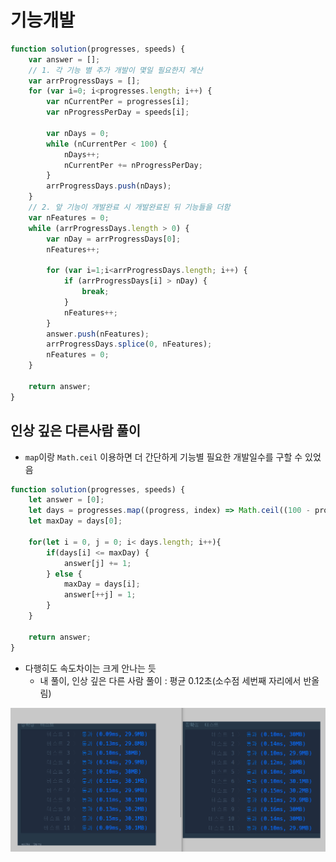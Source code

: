 # 기능개발

```javascript
function solution(progresses, speeds) {
    var answer = [];
    // 1. 각 기능 별 추가 개발이 몇일 필요한지 계산
    var arrProgressDays = [];
    for (var i=0; i<progresses.length; i++) {
        var nCurrentPer = progresses[i];
        var nProgressPerDay = speeds[i];
        
        var nDays = 0;
        while (nCurrentPer < 100) {
            nDays++;
            nCurrentPer += nProgressPerDay;
        }
        arrProgressDays.push(nDays);
    }
    // 2. 앞 기능이 개발완료 시 개발완료된 뒤 기능들을 더함
    var nFeatures = 0;
    while (arrProgressDays.length > 0) {
        var nDay = arrProgressDays[0];
        nFeatures++;
        
        for (var i=1;i<arrProgressDays.length; i++) {
            if (arrProgressDays[i] > nDay) {
                break;
            }
            nFeatures++;
        }
        answer.push(nFeatures);
        arrProgressDays.splice(0, nFeatures);
        nFeatures = 0;
    }
    
    return answer;
}
```

## 인상 깊은 다른사람 풀이

* `map`이랑 `Math.ceil` 이용하면 더 간단하게 기능별 필요한 개발일수를 구할 수 있었음

```js
function solution(progresses, speeds) {
    let answer = [0];
    let days = progresses.map((progress, index) => Math.ceil((100 - progress) / speeds[index]));
    let maxDay = days[0];

    for(let i = 0, j = 0; i< days.length; i++){
        if(days[i] <= maxDay) {
            answer[j] += 1;
        } else {
            maxDay = days[i];
            answer[++j] = 1;
        }
    }

    return answer;
}
```

* 다행히도 속도차이는 크게 안나는 듯
  * 내 풀이, 인상 깊은 다른 사람 풀이 : 평균 0.12초(소수점 세번째 자리에서 반올림)

![younggeun0_img1](https://github.com/ohbokdong/AlgorithmStudy/blob/main/programmers/week3/younggeun0_img1.png?raw=true)